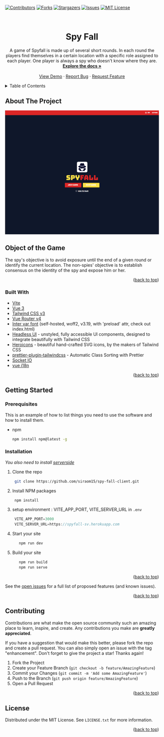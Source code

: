 <div id="top"></div>
<!--
*** Thanks for checking out the spy-fall-client. If you have a suggestion
*** that would make this better, please fork the repo and create a pull request
*** or simply open an issue with the tag "enhancement".
*** Don't forget to give the project a star!
*** Thanks again! Now go create something AMAZING! :D
-->



<!-- PROJECT SHIELDS -->
<!--
*** I'm using markdown "reference style" links for readability.
*** Reference links are enclosed in brackets [ ] instead of parentheses ( ).
*** See the bottom of this document for the declaration of the reference variables
*** for contributors-url, forks-url, etc. This is an optional, concise syntax you may use.
*** https://www.markdownguide.org/basic-syntax/#reference-style-links
-->
[![Contributors][contributors-shield]][contributors-url]
[![Forks][forks-shield]][forks-url]
[![Stargazers][stars-shield]][stars-url]
[![Issues][issues-shield]][issues-url]
[![MIT License][license-shield]][license-url]



<!-- PROJECT LOGO -->
<br />
<div align="center">
  <h1 align="center">Spy Fall</h1>

  <p align="center">
    A game of Spyfall is made up of several short rounds. In each round the players find themselves in a certain location with a specific role assigned to each player. One player is always a spy who doesn't know where they are.
    <br />
    <a href="https://github.com/siraom15/spy-fall-client"><strong>Explore the docs »</strong></a>
    <br />
    <br />
    <a href="https://spy-fall.netlify.app/#/">View Demo</a>
    ·
    <a href="https://github.com/siraom15/spy-fall-client/issues">Report Bug</a>
    ·
    <a href="https://github.com/siraom15/spy-fall-client/issues">Request Feature</a>
  </p>
</div>



<!-- TABLE OF CONTENTS -->
<details>
  <summary>Table of Contents</summary>
  <ol>
    <li>
      <a href="#about-the-project">About The Project</a>
      <ul>
        <li><a href="#built-with">Built With</a></li>
      </ul>
    </li>
    <li>
      <a href="#getting-started">Getting Started</a>
      <ul>
        <li><a href="#prerequisites">Prerequisites</a></li>
        <li><a href="#installation">Installation</a></li>
      </ul>
    </li>
    <li><a href="#usage">Usage</a></li>
    <li><a href="#contributing">Contributing</a></li>
    <li><a href="#license">License</a></li>
  </ol>
</details>



<!-- ABOUT THE PROJECT -->
## About The Project

[![Product Name Screen Shot][product-screenshot]](https://spy-fall.netlify.app/#/)

## Object of the Game
The spy's objective is to avoid exposure until the end of a given round or identify the current location. The non-spies' objective is to establish consensus on the identity of the spy and expose him or her.

<p align="right">(<a href="#top">back to top</a>)</p>



### Built With

* [Vite](https://vitejs.dev/guide/)
* [Vue 3](https://vuejs.org/guide/introduction.html)
* [Tailwind CSS v3](https://tailwindcss.com/docs/configuration)
* [Vue Router v4](https://github.com/vuejs/router)
* [Inter var font](https://github.com/rsms/inter) (self-hosted, woff2, v3.19, with 'preload' attr, check out index.html)
* [Headless UI](https://headlessui.dev/vue/menu) - unstyled, fully accessible UI components, designed to integrate beautifully with Tailwind CSS
* [Heroicons](https://github.com/tailwindlabs/heroicons#vue) - beautiful hand-crafted SVG icons,
by the makers of Tailwind CSS
* [prettier-plugin-tailwindcss](https://tailwindcss.com/blog/automatic-class-sorting-with-prettier) - Automatic Class Sorting with Prettier
* [Socket IO](https://socket.io/)
* [vue i18n](https://kazupon.github.io/vue-i18n/)

<p align="right">(<a href="#top">back to top</a>)</p>



<!-- GETTING STARTED -->
## Getting Started

### Prerequisites

This is an example of how to list things you need to use the software and how to install them.
* npm
  ```sh
  npm install npm@latest -g
  ```

### Installation

_You also need to install [serverside](https://github.com/siraom15/spy-fall-server)_

1. Clone the repo

   ```sh
    git clone https://github.com/siraom15/spy-fall-client.git
   ```

2. Install NPM packages

   ```sh
    npm install
   ```

3. setup environment : VITE_APP_PORT, VITE_SERVER_URL in `.env`

   ```js
    VITE_APP_PORT=3000
    VITE_SERVER_URL=https://spyfall-sv.herokuapp.com
   ```

4. Start your site

   ```js
      npm run dev
   ```

5. Build your site

   ```js
      npm run build
      npm run serve
   ```


<p align="right">(<a href="#top">back to top</a>)</p>

See the [open issues](https://github.com/siraom15/spy-fall-client/issues) for a full list of proposed features (and known issues).

<p align="right">(<a href="#top">back to top</a>)</p>



<!-- CONTRIBUTING -->
## Contributing

Contributions are what make the open source community such an amazing place to learn, inspire, and create. Any contributions you make are **greatly appreciated**.

If you have a suggestion that would make this better, please fork the repo and create a pull request. You can also simply open an issue with the tag "enhancement".
Don't forget to give the project a star! Thanks again!

1. Fork the Project
2. Create your Feature Branch (`git checkout -b feature/AmazingFeature`)
3. Commit your Changes (`git commit -m 'Add some AmazingFeature'`)
4. Push to the Branch (`git push origin feature/AmazingFeature`)
5. Open a Pull Request

<p align="right">(<a href="#top">back to top</a>)</p>



<!-- LICENSE -->
## License

Distributed under the MIT License. See `LICENSE.txt` for more information.

<p align="right">(<a href="#top">back to top</a>)</p>

<!-- MARKDOWN LINKS & IMAGES -->
<!-- https://www.markdownguide.org/basic-syntax/#reference-style-links -->
[contributors-shield]: https://img.shields.io/github/contributors/siraom15/spy-fall-client.svg?style=for-the-badge
[contributors-url]: https://github.com/siraom15/spy-fall-client/graphs/contributors
[forks-shield]: https://img.shields.io/github/forks/siraom15/spy-fall-client.svg?style=for-the-badge
[forks-url]: https://github.com/siraom15/spy-fall-client/network/members
[stars-shield]: https://img.shields.io/github/stars/siraom15/spy-fall-client.svg?style=for-the-badge
[stars-url]: https://github.com/siraom15/spy-fall-client/stargazers
[issues-shield]: https://img.shields.io/github/issues/siraom15/spy-fall-client.svg?style=for-the-badge
[issues-url]: https://github.com/siraom15/spy-fall-client/issues
[license-shield]: https://img.shields.io/github/license/siraom15/spy-fall-client.svg?style=for-the-badge
[license-url]: https://github.com/siraom15/spy-fall-client/blob/master/LICENSE.txt
[linkedin-shield]: https://img.shields.io/badge/-LinkedIn-black.svg?style=for-the-badge&logo=linkedin&colorB=555
[product-screenshot]: ./img/screenshot.png